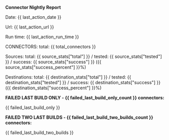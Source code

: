 **Connector Nightly Report**

Date: {{ last_action_date }}

Url: {{ last_action_url }}

Run time: {{ last_action_run_time }}

CONNECTORS: total: {{ total_connectors }}

Sources: total: {{ source_stats["total"] }} / tested: {{ source_stats["tested"] }} / success: {{ source_stats["success"] }} ({{ source_stats["success_percent"] }}%)

Destinations: total: {{ destination_stats["total"] }} / tested: {{ destination_stats["tested"] }} / success: {{ destination_stats["success"] }} ({{ destination_stats["success_percent"] }}%)

**FAILED LAST BUILD ONLY - {{ failed_last_build_only_count }} connectors:**

{{ failed_last_build_only }}

**FAILED TWO LAST BUILDS - {{ failed_last_build_two_builds_count }} connectors:**

{{ failed_last_build_two_builds }}
